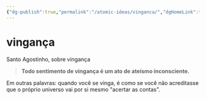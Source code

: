 ```yaml
---
{"dg-publish":true,"permalink":"/atomic-ideas/vinganca/","dgHomeLink":true,"dgPassFrontmatter":false,"dgShowBacklinks":true,"dgShowLocalGraph":true}
---
```


# vingança

Santo Agostinho, sobre vingança

> **Todo sentimento de vingança é um ato de ateísmo inconsciente.**

Em outras palavras: quando você se vinga, é como se você não acreditasse que o próprio universo vai por si mesmo "acertar as contas".
